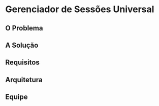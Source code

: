 # Gerenciador de Sessões Universal

## O Problema

## A Solução

## Requisitos

## Arquitetura

## Equipe
